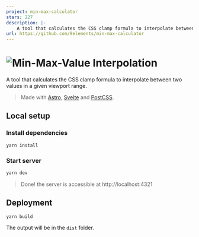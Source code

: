 ```yaml
---
project: min-max-calculator
stars: 227
description: |-
    A tool that calculates the CSS clamp formula to interpolate between two values in a given viewport range.
url: https://github.com/9elements/min-max-calculator
---
```


# <img alt="Min-Max-Value Interpolation" src="src/assets/img/social-share.png" />

A tool that calculates the CSS clamp formula to interpolate between two values in a given viewport range.

> Made with [Astro](https://astro.build), [Svelte](https://svelte.dev) and [PostCSS](https://postcss.org).

## Local setup

### Install dependencies

```sh
yarn install
```

### Start server

```sh
yarn dev
```

> Done! the server is accessible at http://localhost:4321

## Deployment

```sh
yarn build
```

The output will be in the `dist` folder.

